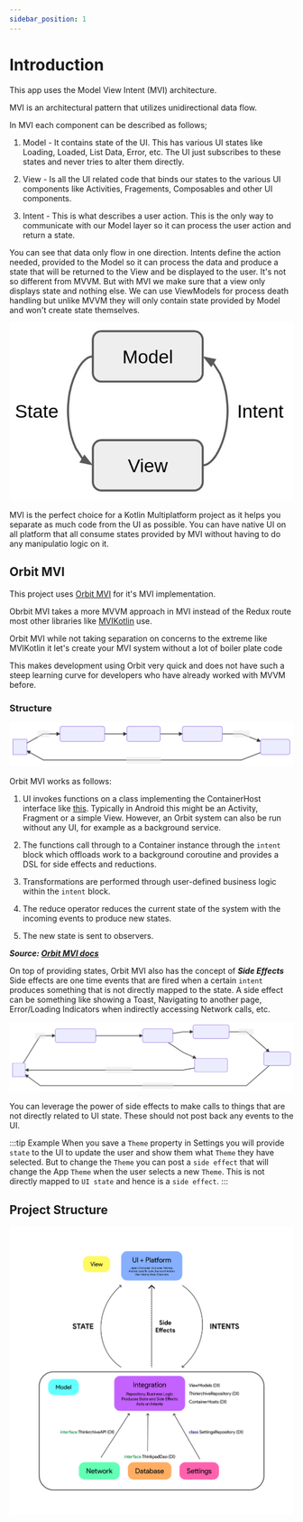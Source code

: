 ```yaml
---
sidebar_position: 1
---
```


# Introduction

This app uses the Model View Intent (MVI) architecture.

MVI is an architectural pattern that utilizes unidirectional data flow.

In MVI each component can be described as follows;

1. Model - It contains state of the UI. This has various UI states like Loading, Loaded, List Data, Error, etc. The UI just subscribes to these states and never tries to alter them directly.

2. View - Is all the UI related code that binds our states to the various UI components like Activities, Fragements, Composables and other UI components.

3. Intent - This is what describes a user action. This is the only way to communicate with our Model layer so it can process the user action and return a state.

You can see that data only flow in one direction. Intents define the action needed, provided to the Model so it can process the data and produce a state that will be returned to the View and be displayed to the user. It's not so different from MVVM. But with MVI we make sure that a view only displays state and nothing else. We can use ViewModels for process death handling but unlike MVVM they will only contain state provided by Model and won't create state themselves.

![MVI Structure](./assets/mvi.jpg)

MVI is the perfect choice for a Kotlin Multiplatform project as it helps you separate as much code from the UI as possible. You can have native UI on all platform that all consume states provided by MVI without having to do any manipulatio logic on it.

## Orbit MVI

This project uses [Orbit MVI](https://orbit-mvi.org/) for it's MVI implementation.

Obrbit MVI takes a more MVVM approach in MVI instead of the Redux route most other libraries like [MVIKotlin](https://arkivanov.github.io/MVIKotlin/) use.

Orbit MVI while not taking separation on concerns to the extreme like MVIKotlin it let's create your MVI system without a lot of boiler plate code

This makes development using Orbit very quick and does not have such a steep learning curve for developers who have already worked with MVVM before.

### Structure

![Orbit MVI Structure](./assets/orbit-mvi-overview.svg)

Orbit MVI works as follows:

1. UI invokes functions on a class implementing the ContainerHost interface like [this](https://github.com/Thinkrchive/Thinkrchive-Multiplatform/blob/main/common/integration/src/commonMain/kotlin/work.racka.thinkrchive.v2.common.integration/containers/list/ThinkpadListContainerHost.kt). Typically in Android this might be an Activity, Fragment or a simple View. However, an Orbit system can also be run without any UI, for example as a background service.

2. The functions call through to a Container instance through the `intent` block which offloads work to a background coroutine and provides a DSL for side effects and reductions.

3. Transformations are performed through user-defined business logic within the `intent` block.

4. The reduce operator reduces the current state of the system with the incoming events to produce new states.

5. The new state is sent to observers.

***Source: [Orbit MVI docs](https://orbit-mvi.org/Core/architecture)***

On top of providing states, Orbit MVI also has the concept of ***Side Effects***
Side effects are one time events that are fired when a certain `intent` produces something that is not directly mapped to the state. A side effect can be something like showing a Toast, Navigating to another page, Error/Loading Indicators when indirectly accessing Network calls, etc.

![Orbit MVI with Side Effects](./assets/orbit-mvi-side-effect.svg)

You can leverage the power of side effects to make calls to things that are not directly related to UI state. These should not post back any events to the UI.

:::tip Example
When you save a `Theme` property in Settings you will provide `state` to the UI to update the user and show them what `Theme` they have selected. But to change the `Theme` you can post a `side effect` that will change the App `Theme` when the user selects a new `Theme`. This is not directly mapped to `UI state` and hence is a `side effect`.
:::

## Project Structure

![Project MVI Structure](./assets/app-mvi.svg)
